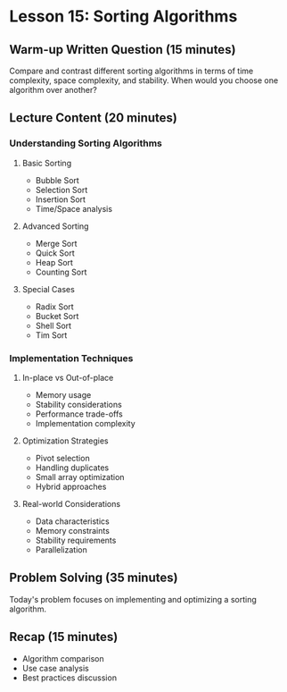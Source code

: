 # Lesson 15: Sorting Algorithms

## Warm-up Written Question (15 minutes)
Compare and contrast different sorting algorithms in terms of time complexity, space complexity, and stability. When would you choose one algorithm over another?

## Lecture Content (20 minutes)

### Understanding Sorting Algorithms
1. Basic Sorting
   - Bubble Sort
   - Selection Sort
   - Insertion Sort
   - Time/Space analysis

2. Advanced Sorting
   - Merge Sort
   - Quick Sort
   - Heap Sort
   - Counting Sort

3. Special Cases
   - Radix Sort
   - Bucket Sort
   - Shell Sort
   - Tim Sort

### Implementation Techniques
1. In-place vs Out-of-place
   - Memory usage
   - Stability considerations
   - Performance trade-offs
   - Implementation complexity

2. Optimization Strategies
   - Pivot selection
   - Handling duplicates
   - Small array optimization
   - Hybrid approaches

3. Real-world Considerations
   - Data characteristics
   - Memory constraints
   - Stability requirements
   - Parallelization

## Problem Solving (35 minutes)
Today's problem focuses on implementing and optimizing a sorting algorithm.

## Recap (15 minutes)
- Algorithm comparison
- Use case analysis
- Best practices discussion
